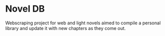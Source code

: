 # Novel DB

Webscraping project for web and light novels aimed to compile a personal library and update it with new chapters as they come out.